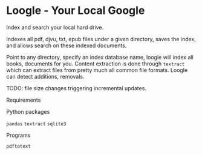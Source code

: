 # Loogle - Your Local Google

Index and search your local hard drive.

Indexes all pdf, djvu, txt, epub files under a given directory, saves
the index, and allows search on these indexed documents. 

Point to any directory, specify an index database name, loogle will
index all books, documents for you. Content extraction is done through
`textract` which can extract files from pretty much all common file
formats. Loogle can detect additions, removals.

TODO: file size changes triggering incremental updates.

Requirements

Python packages

`pandas`
`textract`
`sqlite3`

Programs

`pdftotext`


